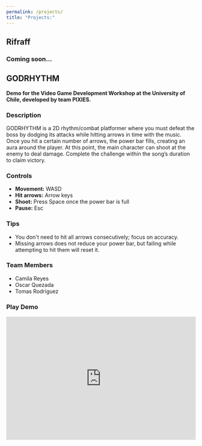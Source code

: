 ```yaml
---
permalink: /projects/
title: "Projects:"
---
```

## **Rifraff**
### Coming soon...


## **GODRHYTHM**

**Demo for the Video Game Development Workshop at the University of Chile, developed by team PIXIES.**

### Description

GODRHYTHM is a 2D rhythm/combat platformer where you must defeat the boss by dodging its attacks while hitting arrows in time with the music. Once you hit a certain number of arrows, the power bar fills, creating an aura around the player. At this point, the main character can shoot at the enemy to deal damage. Complete the challenge within the song’s duration to claim victory.

### Controls

- **Movement:** WASD  
- **Hit arrows:** Arrow keys  
- **Shoot:** Press Space once the power bar is full  
- **Pause:** Esc  

### Tips

- You don't need to hit all arrows consecutively; focus on accuracy.  
- Missing arrows does not reduce your power bar, but failing while attempting to hit them will reset it.  

### Team Members

- Camila Reyes  
- Oscar Quezada  
- Tomas Rodriguez  

### Play Demo

<div style="position: relative; width: 100%; padding-bottom: 64.8%; height: 0; overflow: hidden;">
  <iframe src="https://itch.io/embed-upload/6606313?color=352f2f" 
          allowfullscreen 
          style="position: absolute; top: 0; left: 0; width: 100%; height: 100%; border: 0;">
    <a href="https://troddia.itch.io/godrhythm">Play GODRHYTHM on itch.io</a>
  </iframe>
</div>

